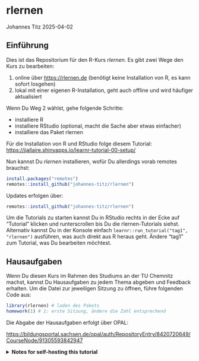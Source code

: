 rlernen
================
Johannes Titz
2025-04-02

## Einführung

Dies ist das Repositorium für den R-Kurs *rlernen*. Es gibt zwei Wege
den Kurs zu bearbeiten:

1)  online über <https://rlernen.de> (benötigt keine Installation von R,
    es kann sofort losgehen)
2)  lokal mit einer eigenen R-Installation, geht auch offline und wird
    häufiger aktualisiert

Wenn Du Weg 2 wählst, gehe folgende Schritte:

- installiere R
- installiere RStudio (optional, macht die Sache aber etwas einfacher)
- installiere das Paket rlernen

Für die Installation von R und RStudio folge diesem Tutorial:
<https://jjallaire.shinyapps.io/learnr-tutorial-00-setup/>

Nun kannst Du *rlernen* installieren, wofür Du allerdings vorab remotes
brauchst:

``` r
install.packages("remotes")
remotes::install_github("johannes-titz/rlernen")
```

Updates erfolgen über:

``` r
remotes::install_github("johannes-titz/rlernen")
```

Um die Tutorials zu starten kannst Du in RStudio rechts in der Ecke auf
“Tutorial” klicken und runterscrollen bis Du die rlernen-Tutorials
siehst. Alternativ kannst Du in der Konsole einfach
`learnr::run_tutorial("tag1", "rlernen")` ausführen, was auch direkt aus
R heraus geht. Ändere “tag1” zum Tutorial, was Du bearbeiten möchtest.

## Hausaufgaben

Wenn Du diesen Kurs im Rahmen des Studiums an der TU Chemnitz machst,
kannst Du Hausaufgaben zu jedem Thema abgeben und Feedback erhalten. Um
die Datei zur jeweiligen Sitzung zu öffnen, führe folgenden Code aus:

``` r
library(rlernen) # laden des Pakets
homework(1) # 1: erste Sitzung, ändere die Zahl entsprechend
```

Die Abgabe der Hausaufgaben erfolgt über OPAL:

<https://bildungsportal.sachsen.de/opal/auth/RepositoryEntry/8420720649/CourseNode/91305593842947>

<details>
<summary>
<b>Notes for self-hosting this tutorial</b>
</summary>

This repository contains the learnr-based tutorial *rlernen*. It is
primarily intended for personal use but may also be useful for others
who wish to modify or host the *rlernen* tutorial.

## Important Note

There are unresolved caching issues with *learnr*. Caching is disabled
for `tag2` and `tag5` due to the following problems: - `tag2` fails to
render entirely, causing excessive loading times. - `tag5` disrupts
navigation.

## Version 2.0 (September 2023)

- Updated all tutorials.
- Added a new section on reading and writing data.
- Created a custom help function.
- Reduced dependencies, decreasing image size from 3.62 GB to 1.89 GB.

## To-Do List

- Optimize and test the Dockerfile (use `glue_sys_reqs` from *mimosa*).
- Develop an R/RStudio installation tutorial similar to Posit’s, and
  link it at the end of *Day 1* (suggested by Alexandra).

## Procedure

### Docker

After modifying `.Rmd` files, push changes to GitHub, pull them on the
server, and rebuild the Docker image:

``` sh
sudo docker build . -t rlernen
```

Test the container (modify the file to see all tutorials):

``` sh
docker run --rm -p 4000:3838 rlernen R -e "rmarkdown::run('tag2.Rmd')"
```

- **Why is port 4000 used?** ShinyProxy expects this port for proper
  communication.
- **`--rm` flag:** Ensures the container is removed after execution to
  prevent clutter in the Docker container list.
- **`R -e` flag:** Executes an R command directly from the command line.

## Website Deployment

**Project:** `programming/rkurs_website`

1.  Modify `index.html` as needed.
2.  Run the script `create_nav.R` to update navigation.
3.  Upload the updated site to the server using:

``` sh
rsync -arvz --stats --progress --itemize-changes -e 'ssh -p 22' \
  _site/ johannes@method.hsw.tu-chemnitz.de:/var/www/rlernen_v2.0.de
```

</details>
